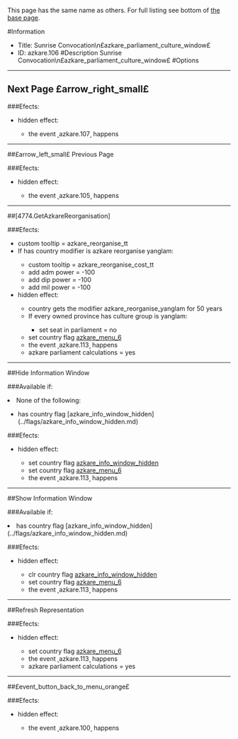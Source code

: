 This page has the same name as others. For full listing see bottom of [the base page](sunrise_convocation_npsazkare_parliament_culture_windowps22.md).

#Information
 - Title: Sunrise Convocation\n£azkare_parliament_culture_window£
 - ID: azkare.106
#Description
Sunrise Convocation\n£azkare_parliament_culture_window£
#Options

___
##     Next Page £arrow_right_small£

###Efects:<ul><li>hidden effect:</li><ul><li>the event ˻azkare.107˼ happens</li></ul></ul>

___
##£arrow_left_small£ Previous Page      

###Efects:<ul><li>hidden effect:</li><ul><li>the event ˻azkare.105˼ happens</li></ul></ul>

___
##[4774.GetAzkareReorganisation]

###Efects:<ul><li>custom tooltip = azkare_reorganise_tt</li><li>If has country modifier is azkare reorganise yanglam:</li><ul><li>custom tooltip = azkare_reorganise_cost_tt</li><li>add adm power = -100</li><li>add dip power = -100</li><li>add mil power = -100</li></ul><li>hidden effect:</li><ul><li>country gets the modifier azkare_reorganise_yanglam for 50 years</li><li>If every owned province has culture group is yanglam:</li><ul><li>set seat in parliament = no</li></ul><li>set country flag [azkare_menu_6](../flags/azkare_menu_6.md)</li><li>the event ˻azkare.113˼ happens</li><li>azkare parliament calculations = yes</li></ul></ul>

___
##Hide Information Window

###Available if:
<li>None of the following:</li><ul><li>has country flag [azkare_info_window_hidden](../flags/azkare_info_window_hidden.md)</li></ul>

###Efects:<ul><li>hidden effect:</li><ul><li>set country flag [azkare_info_window_hidden](../flags/azkare_info_window_hidden.md)</li><li>set country flag [azkare_menu_6](../flags/azkare_menu_6.md)</li><li>the event ˻azkare.113˼ happens</li></ul></ul>

___
##Show Information Window

###Available if:
<li>has country flag [azkare_info_window_hidden](../flags/azkare_info_window_hidden.md)</li>

###Efects:<ul><li>hidden effect:</li><ul><li>clr country flag [azkare_info_window_hidden](../flags/azkare_info_window_hidden.md)</li><li>set country flag [azkare_menu_6](../flags/azkare_menu_6.md)</li><li>the event ˻azkare.113˼ happens</li></ul></ul>

___
##Refresh Representation

###Efects:<ul><li>hidden effect:</li><ul><li>set country flag [azkare_menu_6](../flags/azkare_menu_6.md)</li><li>the event ˻azkare.113˼ happens</li><li>azkare parliament calculations = yes</li></ul></ul>

___
##£event_button_back_to_menu_orange£

###Efects:<ul><li>hidden effect:</li><ul><li>the event ˻azkare.100˼ happens</li></ul></ul>
